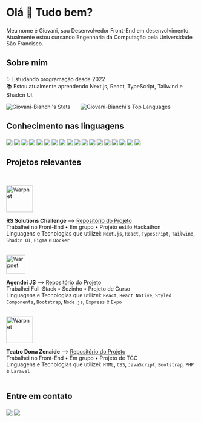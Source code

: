 <h1 align="left">Olá 👋 Tudo bem?</h1>

###

<p align="left">Meu nome é Giovani, sou Desenvolvedor Front-End em desenvolvimento. Atualmente estou cursando Engenharia da Computação pela Universidade São Francisco.</p>

###

<h2 align="left">Sobre mim</h2>

###

<p align="left">✨ Estudando programação desde 2022<br>📚 Estou atualmente aprendendo Next.js, React, TypeScript, Tailwind e Shadcn UI.</p>

![Giovani-Bianchi's Stats](https://github-readme-stats.vercel.app/api?username=Giovani-Bianchi&theme=dark&show_icons=true&hide_border=true&count_private=true)&nbsp;&nbsp;&nbsp;&nbsp;&nbsp;&nbsp;
![Giovani-Bianchi's Top Languages](https://github-readme-stats.vercel.app/api/top-langs/?username=Giovani-Bianchi&theme=dark&show_icons=true&hide_border=true&layout=compact)

###

<h2 align="left">Conhecimento nas linguagens</h2>

###

<div align="left">
  <img src="https://img.shields.io/badge/next%20js-000000?style=for-the-badge&logo=nextdotjs&logoColor=white" />
  <img src="https://img.shields.io/badge/React-20232A?style=for-the-badge&logo=react&logoColor=61DAFB" />
  <img src="https://img.shields.io/badge/TypeScript-007ACC?style=for-the-badge&logo=typescript&logoColor=white" />
  <img src="https://img.shields.io/badge/Tailwind_CSS-38B2AC?style=for-the-badge&logo=tailwind-css&logoColor=white" />
  <img src="https://img.shields.io/badge/shadcn%2Fui-000000?style=for-the-badge&logo=shadcnui&logoColor=white" />
  <img src="https://img.shields.io/badge/Bootstrap-563D7C?style=for-the-badge&logo=bootstrap&logoColor=white" />
  <img src="https://img.shields.io/badge/styled--components-DB7093?style=for-the-badge&logo=styled-components&logoColor=white" />
  <img src="https://img.shields.io/badge/React_Native-20232A?style=for-the-badge&logo=react&logoColor=61DAFB" />
  <img src="https://img.shields.io/badge/HTML5-E34F26?style=for-the-badge&logo=html5&logoColor=white" />
  <img src="https://img.shields.io/badge/CSS3-1572B6?style=for-the-badge&logo=css3&logoColor=white" />
  <img src="https://img.shields.io/badge/JavaScript-323330?style=for-the-badge&logo=javascript&logoColor=F7DF1E" />
  <img src="https://img.shields.io/badge/Node%20js-339933?style=for-the-badge&logo=nodedotjs&logoColor=white" />
  <img src="https://img.shields.io/badge/Express%20js-000000?style=for-the-badge&logo=express&logoColor=white" />
  <img src="https://img.shields.io/badge/PHP-777BB4?style=for-the-badge&logo=php&logoColor=white" />
  <img src="https://img.shields.io/badge/Laravel-FF2D20?style=for-the-badge&logo=laravel&logoColor=white" />
  <img src="https://img.shields.io/badge/PostgreSQL-316192?style=for-the-badge&logo=postgresql&logoColor=white" />
  <img src="https://img.shields.io/badge/MySQL-005C84?style=for-the-badge&logo=mysql&logoColor=white" />
  <img src="https://img.shields.io/badge/Docker-2CA5E0?style=for-the-badge&logo=docker&logoColor=white" />
</div>

###

<h2 align="left">Projetos relevantes</h2>

<div>&nbsp;</div>

[<img height="70px" alt="Warpnet" src="https://github.com/user-attachments/assets/6395425e-8dd4-4ac4-bef6-eeeb6ba95757"/>](https://github.com/Giovani-Bianchi/rs-solutions-challenge)

**RS Solutions Challenge** --> [Repositório do Projeto](https://github.com/Giovani-Bianchi/rs-solutions-challenge) \
Trabalhei no Front-End • Em grupo • Projeto estilo Hackathon \
Linguagens e Tecnologias que utilizei: `Next.js`, `React`, `TypeScript`, `Tailwind`, `Shadcn UI`, `Figma` e `Docker`\
<br/>

[<img height="50px" alt="Warpnet" src="https://github.com/user-attachments/assets/f6f322c7-7587-46b2-9e97-760b7da8ebac"/>](https://github.com/Giovani-Bianchi/agendei-js)

**Agendei JS** --> [Repositório do Projeto](https://github.com/Giovani-Bianchi/agendei-js) \
Trabalhei Full-Stack • Sozinho • Projeto de Curso \
Linguagens e Tecnologias que utilizei: `React`, `React Native`, `Styled Components`, `Bootstrap`, `Node.js`, `Express` e `Expo`\
<br/>

[<img height="70px" alt="Warpnet" src="https://github.com/user-attachments/assets/60c7b284-8ae6-4d4c-9473-dabec80481f3"/>](https://github.com/Giovani-Bianchi/teatro-dona-zenaide)

**Teatro Dona Zenaide** --> [Repositório do Projeto](https://github.com/Giovani-Bianchi/teatro-dona-zenaide) \
Trabalhei no Front-End • Em grupo • Projeto de TCC \
Linguagens e Tecnologias que utilizei: `HTML`, `CSS`, `JavaScript`, `Bootstrap`, `PHP` e `Laravel`\
<br/>

###

<h2 align="left">Entre em contato</h2>

###

<a href="https://www.linkedin.com/in/giovaniwhb/" target="_blank"><img src="https://img.shields.io/badge/LinkedIn-0077B5?style=for-the-badge&logo=linkedin&logoColor=white" /></a>
<a href="mailto:giovaniwhb@gmail.com"><img src="https://img.shields.io/badge/Gmail-D14836?style=for-the-badge&logo=gmail&logoColor=white" /></a>
  
###
